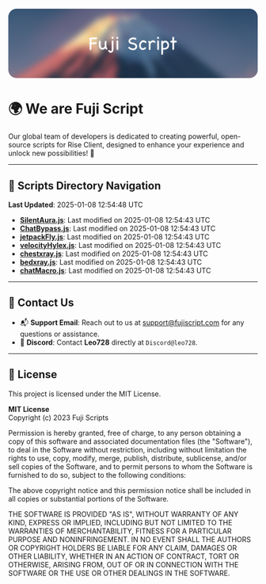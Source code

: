 ![Banner](.github/b.webp)

# 🌍 **We are Fuji Script**

Our global team of developers is dedicated to creating powerful, open-source scripts for Rise Client, designed to enhance your experience and unlock new possibilities! 🌟

---
<!-- SCRIPTS_NAVIGATION_START -->
## 📂 **Scripts Directory Navigation**

**Last Updated**: 2025-01-08 12:54:48 UTC

- **[SilentAura.js](scripts/SilentAura.js)**: Last modified on 2025-01-08 12:54:43 UTC
- **[ChatBypass.js](scripts/ChatBypass.js)**: Last modified on 2025-01-08 12:54:43 UTC
- **[jetpackFly.js](scripts/jetpackFly.js)**: Last modified on 2025-01-08 12:54:43 UTC
- **[velocityHylex.js](scripts/velocityHylex.js)**: Last modified on 2025-01-08 12:54:43 UTC
- **[chestxray.js](scripts/chestxray.js)**: Last modified on 2025-01-08 12:54:43 UTC
- **[bedxray.js](scripts/bedxray.js)**: Last modified on 2025-01-08 12:54:43 UTC
- **[chatMacro.js](scripts/chatMacro.js)**: Last modified on 2025-01-08 12:54:43 UTC

<!-- SCRIPTS_NAVIGATION_END -->

---

## 💬 **Contact Us**  
- 📬 **Support Email**: Reach out to us at [support@fujiscript.com](mailto:support@fujiscript.com) for any questions or assistance.  
- 💬 **Discord**: Contact **Leo728** directly at `Discord@leo728`.

---

## 📜 **License**

This project is licensed under the MIT License.  

**MIT License**  
Copyright (c) 2023 Fuji Scripts  

Permission is hereby granted, free of charge, to any person obtaining a copy of this software and associated documentation files (the "Software"), to deal in the Software without restriction, including without limitation the rights to use, copy, modify, merge, publish, distribute, sublicense, and/or sell copies of the Software, and to permit persons to whom the Software is furnished to do so, subject to the following conditions:  

The above copyright notice and this permission notice shall be included in all copies or substantial portions of the Software.  

THE SOFTWARE IS PROVIDED "AS IS", WITHOUT WARRANTY OF ANY KIND, EXPRESS OR IMPLIED, INCLUDING BUT NOT LIMITED TO THE WARRANTIES OF MERCHANTABILITY, FITNESS FOR A PARTICULAR PURPOSE AND NONINFRINGEMENT. IN NO EVENT SHALL THE AUTHORS OR COPYRIGHT HOLDERS BE LIABLE FOR ANY CLAIM, DAMAGES OR OTHER LIABILITY, WHETHER IN AN ACTION OF CONTRACT, TORT OR OTHERWISE, ARISING FROM, OUT OF OR IN CONNECTION WITH THE SOFTWARE OR THE USE OR OTHER DEALINGS IN THE SOFTWARE.  
